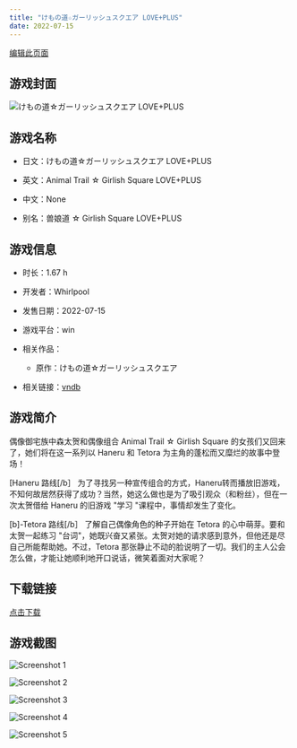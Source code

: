 ```yaml
---
title: "けもの道☆ガーリッシュスクエア LOVE+PLUS"
date: 2022-07-15
---
```

[编辑此页面](https://github.com/ACG-3/ADV3-source/blob/main/source/_posts/games/%E3%81%91%E3%82%82%E3%81%AE%E9%81%93%E2%98%86%E3%82%AC%E3%83%BC%E3%83%AA%E3%83%83%E3%82%B7%E3%83%A5%E3%82%B9%E3%82%AF%E3%82%A8%E3%82%A2%20LOVE%2BPLUS.md)

## 游戏封面

![けもの道☆ガーリッシュスクエア LOVE+PLUS](https%3A//pan.timero.xyz/onedrive/img_lib_001/%E3%81%91%E3%82%82%E3%81%AE%E9%81%93%E2%98%86%E3%82%AC%E3%83%BC%E3%83%AA%E3%83%83%E3%82%B7%E3%83%A5%E3%82%B9%E3%82%AF%E3%82%A8%E3%82%A2%20LOVE%2BPLUS_cover.avif)


## 游戏名称

- 日文：けもの道☆ガーリッシュスクエア LOVE+PLUS
- 英文：Animal Trail ☆ Girlish Square LOVE+PLUS
- 中文：None

- 别名：兽娘道 ☆ Girlish Square LOVE+PLUS


## 游戏信息

- 时长：1.67 h
- 开发者：Whirlpool
- 发售日期：2022-07-15
- 游戏平台：win
- 相关作品：
   - 原作：けもの道☆ガーリッシュスクエア

- 相关链接：[vndb](https://vndb.org/v36773)


## 游戏简介

偶像御宅族中森太贺和偶像组合 Animal Trail ☆ Girlish Square 的女孩们又回来了，她们将在这一系列以 Haneru 和 Tetora 为主角的蓬松而又糜烂的故事中登场！

[Haneru 路线[/b］
为了寻找另一种宣传组合的方式，Haneru转而播放旧游戏，不知何故居然获得了成功？当然，她这么做也是为了吸引观众（和粉丝），但在一次太贺借给 Haneru 的旧游戏 "学习 "课程中，事情却发生了变化。

[b]-Tetora 路线[/b］
了解自己偶像角色的种子开始在 Tetora 的心中萌芽。要和太贺一起练习 "台词"，她既兴奋又紧张。太贺对她的请求感到意外，但他还是尽自己所能帮助她。不过，Tetora 那张静止不动的脸说明了一切。我们的主人公会怎么做，才能让她顺利地开口说话，微笑着面对大家呢？




## 下载链接

[点击下载](https://pan.timero.xyz/onedrive/adv_lib_001/%E3%81%91%E3%82%82%E3%81%AE%E9%81%93%E2%98%86%E3%82%AC%E3%83%BC%E3%83%AA%E3%83%83%E3%82%B7%E3%83%A5%E3%82%B9%E3%82%AF%E3%82%A8%E3%82%A2%20LOVE%2BPLUS)


## 游戏截图


![Screenshot 1](https%3A//pan.timero.xyz/onedrive/img_lib_001/%E3%81%91%E3%82%82%E3%81%AE%E9%81%93%E2%98%86%E3%82%AC%E3%83%BC%E3%83%AA%E3%83%83%E3%82%B7%E3%83%A5%E3%82%B9%E3%82%AF%E3%82%A8%E3%82%A2%20LOVE%2BPLUS_Screenshot_1.avif)

![Screenshot 2](https%3A//pan.timero.xyz/onedrive/img_lib_001/%E3%81%91%E3%82%82%E3%81%AE%E9%81%93%E2%98%86%E3%82%AC%E3%83%BC%E3%83%AA%E3%83%83%E3%82%B7%E3%83%A5%E3%82%B9%E3%82%AF%E3%82%A8%E3%82%A2%20LOVE%2BPLUS_Screenshot_2.avif)

![Screenshot 3](https%3A//pan.timero.xyz/onedrive/img_lib_001/%E3%81%91%E3%82%82%E3%81%AE%E9%81%93%E2%98%86%E3%82%AC%E3%83%BC%E3%83%AA%E3%83%83%E3%82%B7%E3%83%A5%E3%82%B9%E3%82%AF%E3%82%A8%E3%82%A2%20LOVE%2BPLUS_Screenshot_3.avif)

![Screenshot 4](https%3A//pan.timero.xyz/onedrive/img_lib_001/%E3%81%91%E3%82%82%E3%81%AE%E9%81%93%E2%98%86%E3%82%AC%E3%83%BC%E3%83%AA%E3%83%83%E3%82%B7%E3%83%A5%E3%82%B9%E3%82%AF%E3%82%A8%E3%82%A2%20LOVE%2BPLUS_Screenshot_4.avif)

![Screenshot 5](https%3A//pan.timero.xyz/onedrive/img_lib_001/%E3%81%91%E3%82%82%E3%81%AE%E9%81%93%E2%98%86%E3%82%AC%E3%83%BC%E3%83%AA%E3%83%83%E3%82%B7%E3%83%A5%E3%82%B9%E3%82%AF%E3%82%A8%E3%82%A2%20LOVE%2BPLUS_Screenshot_5.avif)

